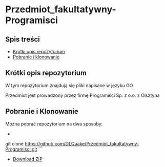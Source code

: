 # Przedmiot_fakultatywny-Programisci

## Spis treści
 * [Krótki opis repozytorium](#krótki-opis-repozytorium)
 * [Pobranie i klonowanie](#pobranie-i-klonowanie)

## Krótki opis repozytorium
W tym repozytorium znajdują się pliki napisane w języku GO

Przedmiot jest prowadzony przez firmę Programiści Sp. z o.o. z Olsztyna

## Pobranie i Klonowanie
Można pobrać repozytorium na dwa sposoby:

* ```bash
git clone https://github.com/DLQuake/Przedmiot_fakultatywny-Programisci.git
    ```
* [Download ZIP](https://github.com/DLQuake/Przedmiot_fakultatywny-Programisci/archive/refs/heads/main.zip)
